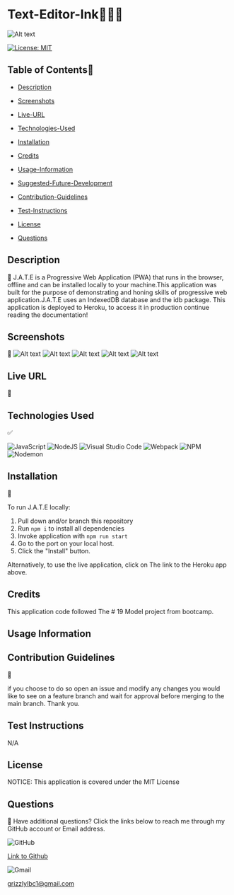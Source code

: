 # Text-Editor-Ink👩🏻‍💻
![Alt text](images/Logo.png)

[![License: MIT](https://img.shields.io/badge/License-MIT-yellow.svg)](https://opensource.org/licenses/MIT) 

## Table of Contents📜

- [Description](#description)

- [Screenshots](#screenshots)

- [Live-URL](#live-url)

- [Technologies-Used](#technologies-used)

- [Installation](#installation)

- [Credits](#credits)

- [Usage-Information](#usage-information)

- [Suggested-Future-Development](#suggested-future-development)

- [Contribution-Guidelines](#contribution-guidelines)

- [Test-Instructions](#test-instructions)

- [License](#license)

- [Questions](#questions)

## Description   
📝
J.A.T.E is a Progressive Web Application (PWA) that runs in the browser, offline and can be installed locally to your machine.This application was built for the purpose of demonstrating and honing skills of progressive web application.J.A.T.E uses an IndexedDB database and the idb package. This application is deployed to Heroku, to access it in production continue reading the documentation!


## Screenshots
📸
![Alt text](<images/Screenshot 1.png>)
![Alt text](<images/Screenshot 2.png>)
![Alt text](<images/Screenshot 3.png>)
![Alt text](<images/Screenshot 4.png>)
![Alt text](images/offline.png)

## Live URL
📼


## Technologies Used
✅

![JavaScript](https://img.shields.io/badge/javascript-%23323330.svg?style=for-the-badge&logo=javascript&logoColor=%23F7DF1E)
![NodeJS](https://img.shields.io/badge/node.js-6DA55F?style=for-the-badge&logo=node.js&logoColor=white)
![Visual Studio Code](https://img.shields.io/badge/Visual%20Studio%20Code-0078d7.svg?style=for-the-badge&logo=visual-studio-code&logoColor=white)
![Webpack](https://img.shields.io/badge/webpack-%238DD6F9.svg?style=for-the-badge&logo=webpack&logoColor=black)
![NPM](https://img.shields.io/badge/NPM-%23CB3837.svg?style=for-the-badge&logo=npm&logoColor=white)
![Nodemon](https://img.shields.io/badge/NODEMON-%23323330.svg?style=for-the-badge&logo=nodemon&logoColor=%BBDEAD)

## Installation
💾

To run J.A.T.E locally:

1. Pull down and/or branch this repository
2. Run ```npm i``` to install all dependencies
3. Invoke application with ```npm run start```
4. Go to the port on your local host.
5. Click the "Install" button.

Alternatively, to use the live application, click on The link to the Heroku app above.

## Credits

This application code followed The # 19 Model project from bootcamp.

## Usage Information


## Contribution Guidelines
👥

if you choose to do so open an issue and modify any changes you would like to see on a feature branch and wait for approval before merging to the main branch. Thank you.

## Test Instructions

N/A

## License

NOTICE: This application is covered under the MIT License

## Questions 
💬
Have additional questions? Click the links below to reach me through my GitHub account or Email address.

![GitHub](https://img.shields.io/badge/github-%23121011.svg?style=for-the-badge&logo=github&logoColor=white)

[Link to Github](https://github.com/RichMur84/Text-Editor-Ink)

![Gmail](https://img.shields.io/badge/Gmail-D14836?style=for-the-badge&logo=gmail&logoColor=white)

<a href="mailto:grizzlylbc1@gmail.com">grizzlylbc1@gmail.com</a>
